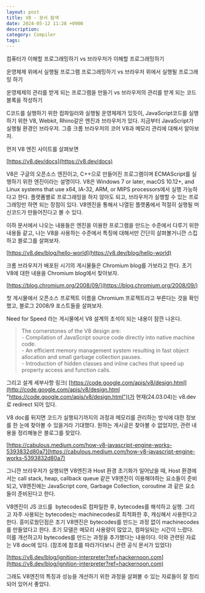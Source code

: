 ```yaml
---
layout: post
title: V8 - 문서 탐색
date: 2024-05-12 11:28 +0900
description:
category: Compiler
tags:
---
```


컴퓨터가 이해할 프로그래밍하기 vs 브라우저가 이해할 프로그래밍하기

운영체제 위에서 실행될 프로그램 프로그래밍하기 vs 브라우저 위에서 실행될 프로그래밍 하기

운영체제의 관리를 받게 되는 프로그램을 만들기 vs 브라우저의 관리를 받게 되는 코드블록을 작성하기

C코드를 실행하기 위한 컴파일러와 실행될 운영체제가 있듯이, JavaScript코드를 실행하기 위한 V8, Webkit, Rhino같은 엔진과 브라우저가 있다. 지금부터 JavaScript가 실행될 환경인 브라우저. 그중 크롬 브라우저의 코어 V8과 메모리 관리에 대해서 알아보자.

먼저 V8 엔진 사이트를 살펴보면

[https://v8.dev/docs](https://v8.dev/docs)


V8은 구글의 오픈소스 엔진이고, C++으로 만들어진 프로그램이며 ECMAScript를 실행하기 위한 엔진이라는 설명이다. V8은 Windows 7 or later, macOS 10.12+, and Linux systems that use x64, IA-32, ARM, or MIPS processors에서 실행 가능하다고 한다. 플랫폼별로 프로그래밍을 하지 않아도 되고, 브라우저가 실행할 수 있는 프로그래밍만 하면 되는 장점이 있다. V8엔진을 통해서 나열된 플랫폼에서 적절히 실행될 머신코드가 만들어진다고 볼 수 있다.

이하 문서에서 나오는 내용들은 엔진을 이용한 프로그램을 만드는 수준에서 다루기 위한 내용들 같고, 나는 V8을 사용하는 수준에서 특징에 대해서만 간단히 살펴볼거니깐 스킵하고 블로그를 살펴보자.

[https://v8.dev/blog/hello-world](https://v8.dev/blog/hello-world)

크롬 브라우저가 배포된 시기의 게시물들은 Chromium blog를 가보라고 한다. 초기 V8에 대한 내용을 Chromium blog에서 찾아보자.

[https://blog.chromium.org/2008/09/](https://blog.chromium.org/2008/09/)

첫 게시물에서 오픈소스 프로젝트 이름을 Chromium 프로젝트라고 부른다는 것을 확인했고, 블로그 2008/9 포스트들을 살펴보자.

Need for Speed 라는 게시물에서 V8 설계의 초석이 되는 내용이 잠깐 나온다.

> The cornerstones of the V8 design are:  
> \- Compilation of JavaScript source code directly into native machine code.  
> \- An efficient memory management system resulting in fast object allocation and small garbage collection pauses.  
> \- Introduction of hidden classes and inline caches that speed up property access and function calls.

그리고 설계 세부사항 링크( [https://code.google.com/apis/v8/design.html](http://code.google.com/apis/v8/design.html "https://code.google.com/apis/v8/design.html"))가 현재(24.03.04)는 v8.dev 로 redirect 되어 있다.

V8 doc를 뒤지면 코드가 실행되기까지의 과정과 메모리를 관리하는 방식에 대한 정보를 한 눈에 찾아볼 수 있을거라 기대했다. 원하는 게시글은 찾아볼 수 없었지만, 관련 내용을 정리해놓은 블로그를 찾았다.

[https://cabulous.medium.com/how-v8-javascript-engine-works-5393832d80a7](https://cabulous.medium.com/how-v8-javascript-engine-works-5393832d80a7)

그니깐 브라우저가 실행되면 V8엔진과 Host 환경 초기화가 일어났을 때, Host 환경에서는 call stack, heap, callback queue 같은 V8엔진이 이용해야하는 요소들이 준비되고, V8엔진에는 JavaScript core, Garbage Collection, coroutine 과 같은 요소들이 준비된다고 한다.

V8엔진이 JS 코드를  bytecodes로 컴파일한 후, bytecodes를 해석하고 실행. 그리고 자주 사용되는 bytecodes는 machinecodes로 최적화한 후, 캐싱해서 사용한다고 한다. 흥미로웠던점은 초기 V8엔진은 bytecodes를 만드는 과정 없이 machinecodes를 만들었다고 한다. 초기 모델은 메모리 사용량이 많았고, 컴파일되는 시간이 느렸다. 이를 개선하고자 bytecodes를 만드는 과정을 추가했다는 내용이다. 이와 관련된 자료는 V8 doc에 있다. (참조에 참조를 따라가다보니 관련 공식 문서가 있었다)

[https://v8.dev/blog/ignition-interpreter?ref=hackernoon.com](https://v8.dev/blog/ignition-interpreter?ref=hackernoon.com)


그래도 V8엔진의 특징과 성능을 개선하기 위한 과정을 살펴볼 수 있는 자료들이 잘 정리되어 있어서 좋았다.
